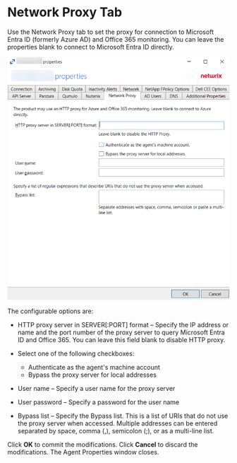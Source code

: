 # Network Proxy Tab

Use the Network Proxy tab to set the proxy for connection to Microsoft Entra ID (formerly Azure AD) and Office 365 monitoring. You can leave the properties blank to connect to Microsoft Entra ID directly.

![Agent Properties - Network Tab](/static/img/product_docs/activitymonitor/activitymonitor/admin/agents/properties/networkproxytab.png)

The configurable options are:

- HTTP proxy server in SERVER[:PORT] format – Specify the IP address or name and the port number of the proxy server to query Microsoft Entra ID and Office 365. You can leave this field blank to disable HTTP proxy.
- Select one of the following checkboxes:

  - Authenticate as the agent's machine account
  - Bypass the proxy server for local addresses
- User name – Specify a user name for the proxy server
- User password – Specify a password for the user name
- Bypass list – Specify the Bypass list. This is a list of URIs that do not use the proxy server when accessed. Multiple addresses can be entered separated by space, comma (,), semicolon (;), or as a multi-line list.

Click __OK__ to commit the modifications. Click __Cancel__ to discard the modifications. The Agent Properties window closes.
